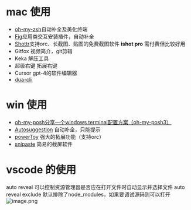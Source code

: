 # mac 使用
- [oh-my-zsh](https://github.com/ohmyzsh/ohmyzsh)自动补全及美化终端
- [Fig](https://fig.io/)应用类交互安装插件，自动补全
- [Shottr](https://shottr.cc/)支持orc、长截图、贴图的免费截图软件 **ishot pro** 需付费但比较好用
- Gitfox 视频简介，git剪辑
- Keka 解压工具
- 超级右键 拓展右键
- Cursor gpt-4的软件编辑器
- [dua-cli](https://github.com/Byron/dua-cli)

# win 使用
- [oh-my-posh](https://github.com/JanDeDobbeleer/oh-my-posh)[分享一个windows terminal配置方案（oh-my-posh3）](https://zhuanlan.zhihu.com/p/579319260)
- [Autosuggestion](https://dev.to/animo/fish-like-autosuggestion-in-powershell-21ec) 自动补全，只能提示
- [powerToy](https://github.com/microsoft/PowerToys) 强大的拓展功能（支持orc）
- [snipaste](https://www.snipaste.com/download.html) 简易的截屏软件

# vscode 的使用
auto reveal 可以控制资源管理器是否应在打开文件时自动显示并选择文件
auto reveal exclude 默认排除了node_modules，如果要调试源码则可以打开
![image.png](https://p9-juejin.byteimg.com/tos-cn-i-k3u1fbpfcp/e576f248c61b4bf5b94e7828f8cf73bf~tplv-k3u1fbpfcp-watermark.image?)
